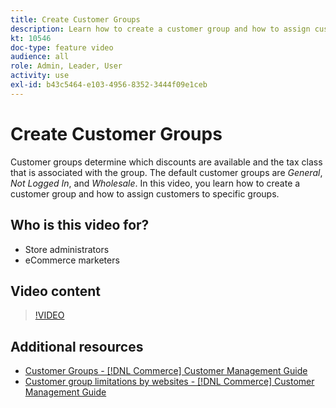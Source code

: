 ```yaml
---
title: Create Customer Groups
description: Learn how to create a customer group and how to assign customers to specific groups, which determine the discounts that are available and the associated tax class.
kt: 10546
doc-type: feature video
audience: all
role: Admin, Leader, User
activity: use
exl-id: b43c5464-e103-4956-8352-3444f09e1ceb
---
```

# Create Customer Groups

Customer groups determine which discounts are available and the tax class that is associated with the group. The default customer groups are _General_, _Not Logged In_, and _Wholesale_. In this video, you learn how to create a customer group and how to assign customers to specific groups.

## Who is this video for?

- Store administrators
- eCommerce marketers

## Video content

>[!VIDEO](https://video.tv.adobe.com/v/343660?quality=12&learn=on)

## Additional resources

- [Customer Groups - [!DNL Commerce] Customer Management Guide](https://experienceleague.adobe.com/docs/commerce-admin/customers/customers-menu/customer-groups.html)
- [Customer group limitations by websites - [!DNL Commerce] Customer Management Guide](https://developer.adobe.com/commerce/php/development/components/indexing/optimization/#customer-group-limitations-by-websites)

